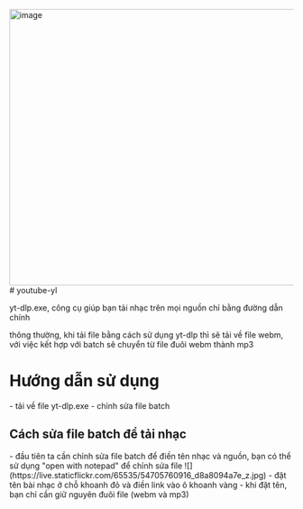 <img width="640" height="490" alt="image" src="https://github.com/user-attachments/assets/d8bdda51-3b8a-42c5-b166-44f3b267a057" /># youtube-yl

yt-dlp.exe, công cụ giúp bạn tải nhạc trên mọi nguồn chỉ bằng đường dẫn chính

thông thường, khi tải file bằng cách sử dụng yt-dlp thì sẽ tải về file webm, với việc kết hợp với batch sẽ chuyển từ file đuôi webm thành mp3

<h1>Hướng dẫn sử dụng</h1>
- tải về file yt-dlp.exe
- chỉnh sửa file batch
<h2>Cách sửa file batch để tải nhạc</h2>
- đầu tiên ta cần chỉnh sửa file batch để điền tên nhạc và nguồn, bạn có thể sử dụng "open with notepad" để chỉnh sửa file
![](https://live.staticflickr.com/65535/54705760916_d8a8094a7e_z.jpg)
- đặt tên bài nhạc ở chỗ khoanh đỏ và điền link vào ô khoanh vàng
- khi đặt tên, bạn chỉ cần giữ nguyên đuôi file (webm và mp3)
